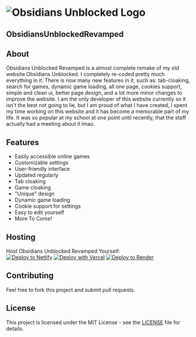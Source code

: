 # ![Obsidians Unblocked Logo](https://obsidianig.com/assets/obsidians-unblocked-high-resolution-logo-transparent.png)  
**ObsidiansUnblockedRevamped**  
---

## About  
Obsidians Unblocked Revamped is a almost complete remake of my old website Obsidians Unblocked. I completely re-coded pretty much everything in it. There is now many new features in it, such as: tab-cloaking, search for games, dynamic game loading, all one page, cookies support, simple and clean ui, better page design, and a lot more minor changes to improve the website. I am the only developer of this website currently so it isn't the best not going to lie, but I am proud of what I have created, I spent my time working on this website and it has become a memorable part of my life. It was so popular at my school at one point until recently, that the staff actually had a meeting about it lmao.

## Features  
- Easily accessible online games  
- Customizable settings  
- User-friendly interface
- Updated regularly
- Tab cloaking
- Game cloaking
- "Unique" design
- Dynamic game loading
- Cookie support for settings
- Easy to edit yourself
- More To Come!

## Hosting  
Host Obsidians Unblocked Revamped Yourself:  
[![Deploy to Netlify](https://www.netlify.com/img/deploy/button.svg)](https://app.netlify.com/start/deploy?repository=https://github.com/Obsidian-ig/ObsidiansUnblockedRevamped) [![Deploy with Vercel](https://vercel.com/button)](https://vercel.com/new/clone?repository-url=https%3A%2F%2Fgithub.com%2FObsidian-ig%2FObsidiansUnblockedRevamped) [![Deploy to Render](https://render.com/images/deploy-to-render-button.svg)](https://render.com/deploy?repo=https://github.com/Obsidian-ig/ObsidiansUnblockedRevamped)


## Contributing  
Feel free to fork this project and submit pull requests.

## License  
This project is licensed under the MIT License - see the [LICENSE](LICENSE) file for details.
